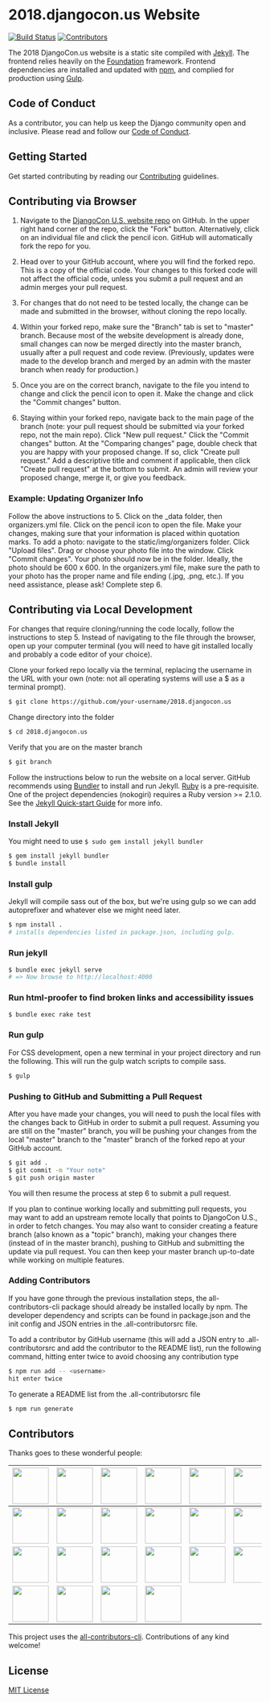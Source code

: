 # 2018.djangocon.us Website

[![Build Status](https://travis-ci.org/djangocon/2018.djangocon.us.svg?branch=master)](https://travis-ci.org/djangocon/2018.djangocon.us) [![Contributors](https://img.shields.io/github/contributors/djangocon/2018.djangocon.us.svg)](https://github.com/djangocon/2018.djangocon.us/graphs/contributors)

The 2018 DjangoCon.us website is a static site compiled with [Jekyll](https://jekyllrb.com/docs/home/). The frontend relies heavily on the [Foundation](http://foundation.zurb.com/sites/docs/) framework. Frontend dependencies are installed and updated with [npm](https://www.npmjs.com/), and complied for production using [Gulp](http://gulpjs.com/).

## Code of Conduct

As a contributor, you can help us keep the Django community open and inclusive.
Please read and follow our [Code of Conduct](https://www.djangoproject.com/conduct/).

## Getting Started

Get started contributing by reading our [Contributing](CONTRIBUTING.md) guidelines.

## Contributing via Browser

1. Navigate to the [DjangoCon U.S. website repo](https://github.com/djangocon/2018.djangocon.us) on GitHub. In the upper right hand corner of the repo, click the "Fork" button. Alternatively, click on an individual file and click the pencil icon. GitHub will automatically fork the repo for you.

2. Head over to your GitHub account, where you will find the forked repo. This is a copy of the official code. Your changes to this forked code will not affect the official code, unless you submit a pull request and an admin merges your pull request.

3. For changes that do not need to be tested locally, the change can be made and submitted in the browser, without cloning the repo locally.

4. Within your forked repo, make sure the "Branch" tab is set to "master" branch. Because most of the website development is already done, small changes can now be merged directly into the master branch, usually after a pull request and code review. (Previously, updates were made to the develop branch and merged by an admin with the master branch when ready for production.)

5. Once you are on the correct branch, navigate to the file you intend to change and click the pencil icon to open it. Make the change and click the "Commit changes" button.

6. Staying within your forked repo, navigate back to the main page of the branch (note: your pull request should be submitted via your forked repo, not the main repo). Click "New pull request." Click the "Commit changes" button. At the "Comparing changes" page, double check that you are happy with your proposed change. If so, click "Create pull request." Add a descriptive title and comment if applicable, then click "Create pull request" at the bottom to submit. An admin will review your proposed change, merge it, or give you feedback.

### Example: Updating Organizer Info

Follow the above instructions to 5. Click on the _data folder, then organizers.yml file. Click on the pencil icon to open the file. Make your changes, making sure that your information is placed within quotation marks. To add a photo: navigate to the static/img/organizers folder. Click "Upload files". Drag or choose your photo file into the window. Click "Commit changes". Your photo should now be in the folder. Ideally, the photo should be 600 x 600. In the organizers.yml file, make sure the path to your photo has the proper name and file ending (.jpg, .png, etc.). If you need assistance, please ask! Complete step 6.

## Contributing via Local Development

For changes that require cloning/running the code locally, follow the instructions to step 5. Instead of navigating to the file through the browser, open up your computer terminal (you will need to have git installed locally and probably a code editor of your choice).

Clone your forked repo locally via the terminal, replacing the username in the URL with your own (note: not all operating systems will use a $ as a terminal prompt).

```bash
$ git clone https://github.com/your-username/2018.djangocon.us
```

Change directory into the folder

```bash
$ cd 2018.djangocon.us
```

Verify that you are on the master branch

```bash
$ git branch
```

Follow the instructions below to run the website on a local server. GitHub recommends using [Bundler](http://bundler.io/) to install and run Jekyll. [Ruby](https://www.ruby-lang.org) is a pre-requisite. One of the project dependencies (nokogiri) requires a Ruby version >= 2.1.0. See the [Jekyll Quick-start Guide](https://jekyllrb.com/docs/quickstart/) for more info.

### Install Jekyll

You might need to use ```$ sudo gem install jekyll bundler```

```bash
$ gem install jekyll bundler
$ bundle install
```

### Install gulp

Jekyll will compile sass out of the box, but we're using gulp so we can add autoprefixer
and whatever else we might need later.

```bash
$ npm install .
# installs dependencies listed in package.json, including gulp.
```

### Run jekyll

```bash
$ bundle exec jekyll serve
# => Now browse to http://localhost:4000
```

### Run html-proofer to find broken links and accessibility issues

```bash
$ bundle exec rake test
```

### Run gulp

For CSS development, open a new terminal in your project directory and run
the following. This will run the gulp watch scripts to compile sass.

```bash
$ gulp
```

### Pushing to GitHub and Submitting a Pull Request

After you have made your changes, you will need to push the local files with the changes back to GitHub in order to submit a pull request. Assuming you are still on the "master" branch, you will be pushing your changes from the local "master" branch to the "master" branch of the forked repo at your GitHub account.

```bash
$ git add .
$ git commit -m "Your note"
$ git push origin master
```

You will then resume the process at step 6 to submit a pull request.

If you plan to continue working locally and submitting pull requests, you may want to add an upstream remote locally that points to DjangoCon U.S., in order to fetch changes. You may also want to consider creating a feature branch (also known as a "topic" branch), making your changes there (instead of in the master branch), pushing to GitHub and submitting the update via pull request. You can then keep your master branch up-to-date while working on multiple features.

### Adding Contributors

If you have gone through the previous installation steps, the all-contributors-cli package should already be installed locally by npm. The developer dependency and scripts can be found in package.json and the init config and JSON entries in the .all-contributorsrc file.

To add a contributor by GitHub username (this will add a JSON entry to .all-contributorsrc and add the contributor to the README list), run the following command, hitting enter twice to avoid choosing any contribution type

```bash
$ npm run add -- <username>
hit enter twice
```

To generate a README list from the .all-contributorsrc file

```bash
$ npm run generate
```

## Contributors

Thanks goes to these wonderful people:

<!-- ALL-CONTRIBUTORS-LIST:START - Do not remove or modify this section -->
<!-- prettier-ignore -->
| <a href='http://mtrythall.com'><img src='https://avatars2.githubusercontent.com/u/84750?v=3' width='72px;'/></a> | <a href='http://jefftriplett.com/'><img src='https://avatars2.githubusercontent.com/u/50527?v=3' width='72px;'/></a> | <a href='http://KellyCreativeTech.com'><img src='https://avatars3.githubusercontent.com/u/202590?v=3' width='72px;'/></a> | <a href='http://laceyhenschel.com'><img src='https://avatars2.githubusercontent.com/u/2286304?v=3' width='72px;'/></a> | <a href='http://katherinemichel.github.io'><img src='https://avatars3.githubusercontent.com/u/4193054?v=3' width='72px;'/></a> | <a href='http://www.PeregrineSalon.com'><img src='https://avatars3.githubusercontent.com/u/68164?v=3' width='72px;'/></a> | <a href='https://github.com/rebkin05'><img src='https://avatars1.githubusercontent.com/u/13985355?v=3' width='72px;'/></a> | <a href='https://github.com/deatonjm'><img src='https://avatars0.githubusercontent.com/u/3345131?v=3' width='72px;'/></a> |
| :---: | :---: | :---: | :---: | :---: | :---: | :---: | :---: |
| <a href='http://twitter.com/webmedic'><img src='https://avatars1.githubusercontent.com/u/744669?v=3' width='72px;'/></a> | <a href='https://github.com/Nandutu'><img src='https://avatars1.githubusercontent.com/u/7518308?v=3' width='72px;'/></a> | <a href='http:/anna-oz.tumblr.com'><img src='https://avatars2.githubusercontent.com/u/8700795?v=3' width='72px;'/></a> | <a href='http://about.me/craigbruce'><img src='https://avatars2.githubusercontent.com/u/1503648?v=3' width='72px;'/></a> | <a href='https://github.com/daheats'><img src='https://avatars2.githubusercontent.com/u/20408533?v=3' width='72px;'/></a> | <a href='https://github.com/jessiofhall'><img src='https://avatars0.githubusercontent.com/u/12751372?v=3' width='72px;'/></a> | <a href='https://github.com/SaraDGore'><img src='https://avatars3.githubusercontent.com/u/2285473?v=3' width='72px;'/></a> | <a href='http://kojoidrissa.com/'><img src='https://avatars3.githubusercontent.com/u/5251109?v=3' width='72px;'/></a> |
| <a href='https://github.com/moniquemurphy'><img src='https://avatars0.githubusercontent.com/u/13872721?v=3' width='72px;'/></a> | <a href='https://github.com/amfitz'><img src='https://avatars0.githubusercontent.com/u/15040326?v=3' width='72px;'/></a> | <a href='https://github.com/cholmes5'><img src='https://avatars2.githubusercontent.com/u/27741978?v=3' width='72px;'/></a> | <a href='http://www.databasesoup.com'><img src='https://avatars3.githubusercontent.com/u/115146?v=3' width='72px;'/></a> | <a href='http://glasnt.com'><img src='https://avatars0.githubusercontent.com/u/813732?v=3' width='72px;'/></a> | <a href='https://github.com/lgh2'><img src='https://avatars0.githubusercontent.com/u/17437250?v=4' width='72px;'/></a> | <a href='http://phildini.net'><img src='https://avatars3.githubusercontent.com/u/710999?v=4' width='72px;'/></a> | <a href='https://github.com/h34th3r329'><img src='https://avatars1.githubusercontent.com/u/15834992?v=4' width='72px;'/></a> |
| <a href='http://twitter.com/jackmccloy'><img src='https://avatars2.githubusercontent.com/u/7756138?v=4' width='72px;'/></a> | <a href='https://github.com/ariannedee'><img src='https://avatars2.githubusercontent.com/u/2425730?v=4' width='72px;'/></a> | <a href='http://ana-balica.github.io/'><img src='https://avatars3.githubusercontent.com/u/2039122?v=4' width='72px;'/></a> | <a href='http://jonibologna.com/'><img src='https://avatars0.githubusercontent.com/u/5723303?v=4' width='72px;'/></a> |
<!-- ALL-CONTRIBUTORS-LIST:END -->

This project uses the [all-contributors-cli](https://www.npmjs.com/package/all-contributors-cli). Contributions of any kind welcome!

## License

[MIT License](LICENSE)

